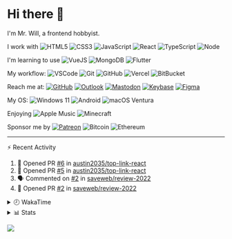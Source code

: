 # Hi there 👋

I'm Mr. Will, a frontend hobbyist.

I work with ![HTML5](https://img.shields.io/badge/HTML5-E34F26.svg?logo=html5&logoColor=white) ![CSS3](https://img.shields.io/badge/CSS3-1572B6.svg?logo=css3&logoColor=white) ![JavaScript](https://img.shields.io/badge/JavaScript-F7DF1E.svg?logo=javascript&logoColor=black) ![React](https://img.shields.io/badge/React-20232a.svg?logo=react&logoColor=61DAFB) ![TypeScript](https://img.shields.io/badge/TypeScript-007ACC.svg?logo=typescript&logoColor=white) ![Node](https://img.shields.io/badge/Node.js-43853D.svg?logo=node.js&logoColor=white)

I'm learning to use ![VueJS](https://img.shields.io/badge/Vue.js-35495e.svg?logo=vue.js&logoColor=4FC08D) ![MongoDB](https://img.shields.io/badge/MongoDB-4ea94b.svg?logo=mongodb&logoColor=white) ![Flutter](https://img.shields.io/badge/Flutter-02569B.svg?logo=flutter&logoColor=white)

My workflow: ![VSCode](https://img.shields.io/badge/VS%20Code-007ACC?logo=visual-studio-code&logoColor=white) ![Git](https://img.shields.io/badge/Git-black?logo=git) ![GitHub](https://img.shields.io/badge/GitHub-181717.svg?logo=github&logoColor=white) ![Vercel](https://img.shields.io/badge/Vercel-333?logo=vercel) ![BitBucket](https://img.shields.io/badge/BitBucket-darkblue?logo=bitbucket)

Reach me at: [![GitHub](https://img.shields.io/badge/GitHub-MrWillCom-181717.svg?logo=github&logoColor=white)](https://github.com/MrWillCom) [![Outlook](https://img.shields.io/badge/Outlook-mr.will.com%40outlook.com-0078D4?logo=microsoft-outlook&logoColor=white)](mailto:mr.will.com@outlook.com) [![Mastodon](https://img.shields.io/badge/Mastodon-@MrWillCom@noc.social-3088D4?logo=mastodon&logoColor=white)](https://noc.social/@MrWillCom) [![Keybase](https://img.shields.io/badge/Keybase-mrwillcom-33A0FF?logo=keybase&logoColor=white)](https://keybase.io/mrwillcom) [![Figma](https://img.shields.io/badge/Figma-MrWillCom-F24E1E?logo=figma&logoColor=white)](https://figma.com/@MrWillCom)

My OS: ![Windows 11](https://img.shields.io/badge/Windows%2011-0078D6?logo=microsoft&logoColor=white) ![Android](https://img.shields.io/badge/Android-3DDC84?logo=android&logoColor=white) ![macOS Ventura](https://img.shields.io/badge/macOS%20Ventura-242524?logo=apple&logoColor=white)

Enjoying ![Apple Music](https://img.shields.io/badge/-Apple%20Music-FA243C.svg?logo=apple-music&logoColor=white) ![Minecraft](https://img.shields.io/badge/Minecraft-JE%201.19.2-62B47A.svg?logo=mojang-studios&logoColor=white)

Sponsor me by [![Patreon](https://img.shields.io/badge/Patreon-MrWillCom-F96854.svg?logo=patreon&logoColor=white)](https://www.patreon.com/MrWillCom) ![Bitcoin](https://img.shields.io/badge/Bitcoin-bc1qd8w0qdjdj8gy6nr4cwvfywsv7w7ysqzwdf7sm5-000000.svg?logo=bitcoin&logoColor=white) ![Ethereum](https://img.shields.io/badge/Ethereum-0x44Baea5016C461aA838ff9B369A60246A9a540Eb-3C3C3D.svg?logo=ethereum&logoColor=white)

---

⚡ Recent Activity

<!--START_SECTION:activity-->
1. 💪 Opened PR [#6](https://github.com/austin2035/top-link-react/pull/6) in [austin2035/top-link-react](https://github.com/austin2035/top-link-react)
2. 💪 Opened PR [#5](https://github.com/austin2035/top-link-react/pull/5) in [austin2035/top-link-react](https://github.com/austin2035/top-link-react)
3. 🗣 Commented on [#2](https://github.com/saveweb/review-2022/issues/2) in [saveweb/review-2022](https://github.com/saveweb/review-2022)
4. 💪 Opened PR [#2](https://github.com/saveweb/review-2022/pull/2) in [saveweb/review-2022](https://github.com/saveweb/review-2022)
<!--END_SECTION:activity-->

<details>
<summary>🕗 WakaTime</summary>

<!--START_SECTION:waka-->
![Code Time](http://img.shields.io/badge/Code%20Time-307%20hrs%203%20mins-blue)

**I'm an Early 🐤** 

```text
🌞 Morning      119 commits       ███░░░░░░░░░░░░░░░░░░░░░░   13.84 % 
🌆 Daytime      322 commits       █████████░░░░░░░░░░░░░░░░   37.44 % 
🌃 Evening      404 commits       ███████████░░░░░░░░░░░░░░   46.98 % 
🌙 Night         15 commits       ░░░░░░░░░░░░░░░░░░░░░░░░░   01.74 % 

```
📅 **I'm Most Productive on Tuesday** 

```text
Monday         121 commits       ███░░░░░░░░░░░░░░░░░░░░░░   14.07 % 
Tuesday        151 commits       ████░░░░░░░░░░░░░░░░░░░░░   17.56 % 
Wednesday      145 commits       ████░░░░░░░░░░░░░░░░░░░░░   16.86 % 
Thursday       106 commits       ███░░░░░░░░░░░░░░░░░░░░░░   12.33 % 
Friday          87 commits       ██░░░░░░░░░░░░░░░░░░░░░░░   10.12 % 
Saturday       141 commits       ████░░░░░░░░░░░░░░░░░░░░░   16.40 % 
Sunday         109 commits       ███░░░░░░░░░░░░░░░░░░░░░░   12.67 % 

```


📊 **This Week I Spent My Time On** 

```text
⌚︎ Time Zone: Asia/Shanghai

💬 Programming Languages: 
JavaScript               10 hrs 57 mins      ██████████░░░░░░░░░░░░░░░   41.01 % 
SCSS                     5 hrs 24 mins       █████░░░░░░░░░░░░░░░░░░░░   20.24 % 
Astro                    3 hrs 6 mins        ███░░░░░░░░░░░░░░░░░░░░░░   11.61 % 
Markdown                 2 hrs 17 mins       ██░░░░░░░░░░░░░░░░░░░░░░░   08.60 % 
TypeScript               1 hr 43 mins        █░░░░░░░░░░░░░░░░░░░░░░░░   06.44 % 

🔥 Editors: 
VS Code                  26 hrs 42 mins      █████████████████████████   100.00 % 

💻 Operating System: 
Windows                  26 hrs 31 mins      ████████████████████████░   99.32 % 
Mac                      10 mins             ░░░░░░░░░░░░░░░░░░░░░░░░░   00.68 % 

```

**I Mostly Code in JavaScript** 

```text
JavaScript               19 repos            █████████████░░░░░░░░░░░░   52.78 % 
CSS                      6 repos             ████░░░░░░░░░░░░░░░░░░░░░   16.67 % 
C++                      3 repos             ██░░░░░░░░░░░░░░░░░░░░░░░   08.33 % 
TypeScript               3 repos             ██░░░░░░░░░░░░░░░░░░░░░░░   08.33 % 
SCSS                     2 repos             █░░░░░░░░░░░░░░░░░░░░░░░░   05.56 % 

```



 Last Updated on 08/02/2023 18:42:21 UTC
<!--END_SECTION:waka-->

</details>

<details>
  <summary>📊 Stats</summary>
  <img src="https://github-readme-stats.vercel.app/api?username=MrWillCom&hide_title=true&show_icons=true&count_private=true&include_all_commits=true" alt="Stats">
  <img src="https://api.githubtrends.io/user/svg/MrWillCom/langs?time_range=one_year&loc_metric=changed&compact=True&theme=classic" alt="Most used languages">
</details>

![](https://hit.yhype.me/github/profile?user_id=47271684)

